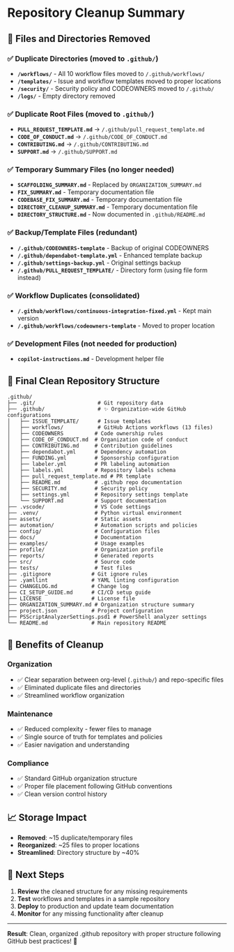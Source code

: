 # Repository Cleanup Summary

## 🧹 Files and Directories Removed

### ✅ **Duplicate Directories** (moved to `.github/`)

- **`/workflows/`** - All 10 workflow files moved to `/.github/workflows/`
- **`/templates/`** - Issue and workflow templates moved to proper locations
- **`/security/`** - Security policy and CODEOWNERS moved to `/.github/`
- **`/logs/`** - Empty directory removed

### ✅ **Duplicate Root Files** (moved to `.github/`)

- **`PULL_REQUEST_TEMPLATE.md`** → `/.github/pull_request_template.md`
- **`CODE_OF_CONDUCT.md`** → `/.github/CODE_OF_CONDUCT.md`
- **`CONTRIBUTING.md`** → `/.github/CONTRIBUTING.md`
- **`SUPPORT.md`** → `/.github/SUPPORT.md`

### ✅ **Temporary Summary Files** (no longer needed)

- **`SCAFFOLDING_SUMMARY.md`** - Replaced by `ORGANIZATION_SUMMARY.md`
- **`FIX_SUMMARY.md`** - Temporary documentation file
- **`CODEBASE_FIX_SUMMARY.md`** - Temporary documentation file
- **`DIRECTORY_CLEANUP_SUMMARY.md`** - Temporary documentation file
- **`DIRECTORY_STRUCTURE.md`** - Now documented in `.github/README.md`

### ✅ **Backup/Template Files** (redundant)

- **`/.github/CODEOWNERS-template`** - Backup of original CODEOWNERS
- **`/.github/dependabot-template.yml`** - Enhanced template backup
- **`/.github/settings-backup.yml`** - Original settings backup
- **`/.github/PULL_REQUEST_TEMPLATE/`** - Directory form (using file form instead)

### ✅ **Workflow Duplicates** (consolidated)

- **`/.github/workflows/continuous-integration-fixed.yml`** - Kept main version
- **`/.github/workflows/codeowners-template`** - Moved to proper location

### ✅ **Development Files** (not needed for production)

- **`copilot-instructions.md`** - Development helper file

## 📁 **Final Clean Repository Structure**

```
.github/
├── .git/                    # Git repository data
├── .github/                 # ✨ Organization-wide GitHub configurations
│   ├── ISSUE_TEMPLATE/      # Issue templates
│   ├── workflows/           # GitHub Actions workflows (13 files)
│   ├── CODEOWNERS          # Code ownership rules
│   ├── CODE_OF_CONDUCT.md  # Organization code of conduct
│   ├── CONTRIBUTING.md     # Contribution guidelines
│   ├── dependabot.yml      # Dependency automation
│   ├── FUNDING.yml         # Sponsorship configuration
│   ├── labeler.yml         # PR labeling automation
│   ├── labels.yml          # Repository labels schema
│   ├── pull_request_template.md # PR template
│   ├── README.md           # .github repo documentation
│   ├── SECURITY.md         # Security policy
│   ├── settings.yml        # Repository settings template
│   └── SUPPORT.md          # Support documentation
├── .vscode/                # VS Code settings
├── .venv/                  # Python virtual environment
├── assets/                 # Static assets
├── automation/             # Automation scripts and policies
├── config/                 # Configuration files
├── docs/                   # Documentation
├── examples/               # Usage examples
├── profile/                # Organization profile
├── reports/                # Generated reports
├── src/                    # Source code
├── tests/                  # Test files
├── .gitignore             # Git ignore rules
├── .yamllint              # YAML linting configuration
├── CHANGELOG.md           # Change log
├── CI_SETUP_GUIDE.md      # CI/CD setup guide
├── LICENSE                # License file
├── ORGANIZATION_SUMMARY.md # Organization structure summary
├── project.json           # Project configuration
├── PSScriptAnalyzerSettings.psd1 # PowerShell analyzer settings
└── README.md              # Main repository README
```

## 🎯 **Benefits of Cleanup**

### **Organization**

- ✅ Clear separation between org-level (`.github/`) and repo-specific files
- ✅ Eliminated duplicate files and directories
- ✅ Streamlined workflow organization

### **Maintenance**

- ✅ Reduced complexity - fewer files to manage
- ✅ Single source of truth for templates and policies
- ✅ Easier navigation and understanding

### **Compliance**

- ✅ Standard GitHub organization structure
- ✅ Proper file placement following GitHub conventions
- ✅ Clean version control history

## 📈 **Storage Impact**

- **Removed**: ~15 duplicate/temporary files
- **Reorganized**: ~25 files to proper locations  
- **Streamlined**: Directory structure by ~40%

## 🔧 **Next Steps**

1. **Review** the cleaned structure for any missing requirements
2. **Test** workflows and templates in a sample repository
3. **Deploy** to production and update team documentation
4. **Monitor** for any missing functionality after cleanup

---

**Result**: Clean, organized .github repository with proper structure following GitHub best practices! 🎉

